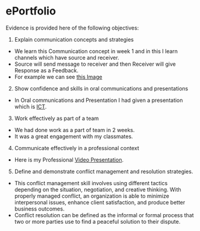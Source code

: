 # ePortfolio
Evidence is provided here of the following objectives:
1. Explain communication concepts and strategies
- We learn this Communication concept in week 1 and in this I learn channels which have source and receiver.
- Source will send message to receiver and then Receiver will give Response as a Feedback.
- For example we can see [this Image](https://github.com/Ujjwalsavaliya/ePortfolio/blob/31e78ae54409da630d6411285a2566a990a7759a/ICT/communication%20concept%20and%20strategy.jpg?raw=true)
2. Show confidence and skills in oral communications and presentations
- In Oral communications and Presentation I had given a presentation which is [ICT](https://github.com/Ujjwalsavaliya/ePortfolio/blob/main/ICT/Cybersafety%20&%20Indigenous%20Australians.pptx?raw=true).
3. Work effectively as part of a team
- We had done work as a part of team in 2 weeks. 
- It was a great engagement with my classmates.
4. Communicate effectively in a professional context
- Here is my Professional [Video Presentation](https://drive.google.com/file/d/1N2Uw3zowNr9xJ7QN-BVQsbPjyMjZ1G3u/view?usp=sharing).
5. Define and demonstrate conflict management and resolution strategies.
- This conflict management skill involves using different tactics depending on the situation, negotiation, and creative thinking. With properly managed conflict, an organization is able to minimize interpersonal issues, enhance client satisfaction, and produce better business outcomes.
- Conflict resolution can be defined as the informal or formal process that two or more parties use to find a peaceful solution to their dispute.
